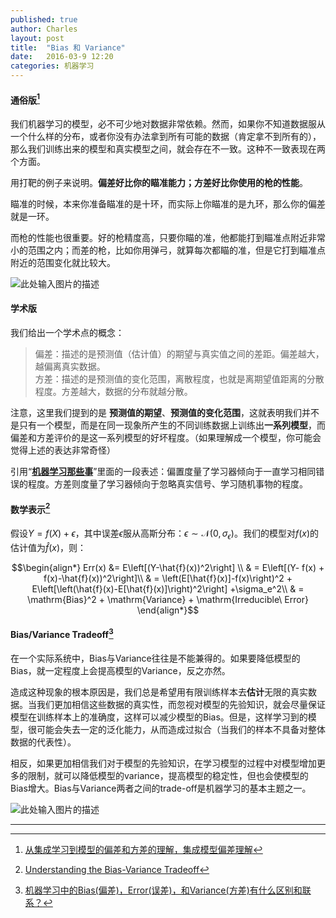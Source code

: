 ```yaml
---
published: true
author: Charles
layout: post
title:  "Bias 和 Variance"
date:   2016-03-9 12:20
categories: 机器学习
---
```


#### 通俗版[^1]
我们机器学习的模型，必不可少地对数据非常依赖。然而，如果你不知道数据服从一个什么样的分布，或者你没有办法拿到所有可能的数据（肯定拿不到所有的），那么我们训练出来的模型和真实模型之间，就会存在不一致。这种不一致表现在两个方面。

用打靶的例子来说明。**偏差好比你的瞄准能力；方差好比你使用的枪的性能**。

瞄准的时候，本来你准备瞄准的是十环，而实际上你瞄准的是九环，那么你的偏差就是一环。

而枪的性能也很重要。好的枪精度高，只要你瞄的准，他都能打到瞄准点附近非常小的范围之内；而差的枪，比如你用弹弓，就算每次都瞄的准，但是它打到瞄准点附近的范围变化就比较大。 

![此处输入图片的描述][1]

#### 学术版
我们给出一个学术点的概念：

> 偏差：描述的是预测值（估计值）的期望与真实值之间的差距。偏差越大，越偏离真实数据。        
方差：描述的是预测值的变化范围，离散程度，也就是离期望值距离的分散程度。方差越大，数据的分布就越分散。

注意，这里我们提到的是 **预测值的期望**、**预测值的变化范围**，这就表明我们并不是只有一个模型，而是在同一现象所产生的不同训练数据上训练出**一系列模型**，而偏差和方差评价的是这一系列模型的好坏程度。（如果理解成一个模型，你可能会觉得上述的表达非常奇怪）

引用“**[机器学习那些事][2]**”里面的一段表述：偏置度量了学习器倾向于一直学习相同错误的程度。方差则度量了学习器倾向于忽略真实信号、学习随机事物的程度。

#### 数学表示[^2]

假设$Y = f(X) + \epsilon$，其中误差$\epsilon$服从高斯分布：$\epsilon \sim \mathcal{N}(0,\sigma_\epsilon)$。我们的模型对$f(x)$的估计值为$\hat{f}(x)$，则：

$$\begin{align*}
Err(x) &= E\left[(Y-\hat{f}(x))^2\right]  \\
& = E\left[(Y- f(x) + f(x)-\hat{f}(x))^2\right]\\
& = \left(E[\hat{f}(x)]-f(x)\right)^2 + E\left[\left(\hat{f}(x)-E[\hat{f}(x)]\right)^2\right] +\sigma_e^2\\
& = \mathrm{Bias}^2 + \mathrm{Variance} + \mathrm{Irreducible\ Error}
\end{align*}$$

#### Bias/Variance Tradeoff[^3]
在一个实际系统中，Bias与Variance往往是不能兼得的。如果要降低模型的Bias，就一定程度上会提高模型的Variance，反之亦然。

造成这种现象的根本原因是，我们总是希望用有限训练样本去**估计**无限的真实数据。当我们更加相信这些数据的真实性，而忽视对模型的先验知识，就会尽量保证模型在训练样本上的准确度，这样可以减少模型的Bias。但是，这样学习到的模型，很可能会失去一定的泛化能力，从而造成过拟合（当我们的样本不具备对整体数据的代表性）。

相反，如果更加相信我们对于模型的先验知识，在学习模型的过程中对模型增加更多的限制，就可以降低模型的variance，提高模型的稳定性，但也会使模型的Bias增大。Bias与Variance两者之间的trade-off是机器学习的基本主题之一。

![此处输入图片的描述][3]


----------


  
  [^1]: [从集成学习到模型的偏差和方差的理解，集成模型偏差理解](http://www.bkjia.com/yjs/1044343.html)
  [^2]: [Understanding the Bias-Variance Tradeoff](http://scott.fortmann-roe.com/docs/BiasVariance.html)
  [^3]: [机器学习中的Bias(偏差)，Error(误差)，和Variance(方差)有什么区别和联系？](https://www.zhihu.com/question/27068705)


  [1]: http://7xjbdi.com1.z0.glb.clouddn.com/2016-03-10_130216.png?imageView2/2/w/500
  [2]: http://www.valleytalk.org/wp-content/uploads/2012/11/%E6%9C%BA%E5%99%A8%E5%AD%A6%E4%B9%A0%E9%82%A3%E4%BA%9B%E4%BA%8B.pdf
  [3]: http://7xjbdi.com1.z0.glb.clouddn.com/biasvariance.png